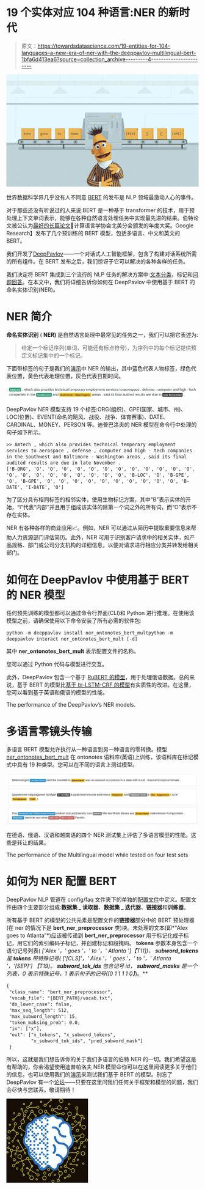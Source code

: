 # 19 个实体对应 104 种语言:NER 的新时代

> 原文：<https://towardsdatascience.com/19-entities-for-104-languages-a-new-era-of-ner-with-the-deeppavlov-multilingual-bert-1bfa6d413ea6?source=collection_archive---------4----------------------->

![](img/e6a2e8063876dccd24f808ad4b91ab3c.png)

世界数据科学界几乎没有人不同意 [BERT](https://arxiv.org/abs/1810.04805) 的发布是 NLP 领域最激动人心的事件。

对于那些还没有听说过的人来说:BERT 是一种基于 transformer 的技术，用于预处理上下文单词表示，能够在各种自然语言处理任务中实现最先进的结果。伯特论文被公认为[最好的长篇论文](https://syncedreview.com/2019/04/11/naacl-2019-google-bert-wins-best-long-paper/)👏计算语言学协会北美分会颁发的年度大奖。Google Research】发布了几个预训练的 BERT 模型，包括多语言、中文和英文的 BERT。

我们开发了[DeepPavlov](https://deeppavlov.ai/?utm_source=medium&utm_medium=article&utm_campaign=bert)——一个对话式人工智能框架，包含了构建对话系统所需的所有组件。在 BERT 发布之后，我们惊讶于它可以解决的各种各样的任务。

我们决定将 BERT 集成到三个流行的 NLP 任务的解决方案中:[文本分类](/the-bert-based-text-classification-models-of-deeppavlov-a85892f14d61)，标记和[问题回答](https://medium.com/towards-data-science/bert-based-cross-lingual-question-answering-with-deeppavlov-704242c2ac6f)。在本文中，我们将详细告诉你如何在 DeepPavlov 中使用基于 BERT 的命名实体识别(NER)。

# NER 简介

**命名实体识别** ( **NER)** 是自然语言处理中最常见的任务之一，我们可以把它表述为:

> 给定一个标记序列(单词，可能还有标点符号)，为序列中的每个标记提供预定义标记集中的一个标记。

下面带标签的句子是我们的[演示](https://demo.ipavlov.ai/)中 NER 的输出，其中蓝色代表人物标签，绿色代表位置，黄色代表地理位置，灰色代表日期时间。

![](img/03eec058d4e0e379c2a3604e79705b8d.png)

DeepPavlov NER 模型支持 19 个标签:ORG(组织)、GPE(国家、城市、州)、LOC(位置)、EVENT(命名的飓风、战役、战争、体育赛事)、DATE、CARDINAL、MONEY、PERSON 等。迪普巴洛夫的 NER 模型在命令行中处理的句子如下所示。

```
>> Amtech , which also provides technical temporary employment services to aerospace , defense , computer and high - tech companies in the Southwest and Baltimore - Washington areas , said its final audited results are due in late November .
['B-ORG', 'O', 'O', 'O', 'O', 'O', 'O', 'O', 'O', 'O', 'O', 'O', 'O', 'O', 'O', 'O', 'O', 'O', 'O', 'O', 'O', 'O', 'B-LOC', 'O', 'B-GPE', 'O', 'B-GPE', 'O', 'O', 'O', 'O', 'O', 'O', 'O', 'O', 'O', 'O', 'B-DATE', 'I-DATE', 'O']
```

为了区分具有相同标签的相邻实体，使用生物标记方案，其中“B”表示实体的开始，“I”代表“内部”并且用于组成该实体的除第一个词之外的所有词，而“O”表示不存在实体。

NER 有各种各样的商业应用📈。例如，NER 可以通过从简历中提取重要信息来帮助人力资源部门评估简历。此外，NER 可用于识别客户请求中的相关实体，如产品规格、部门或公司分支机构的详细信息，以便对请求进行相应分类并转发给相关部门。

# 如何在 DeepPavlov 中使用基于 BERT 的 NER 模型

任何预先训练的模型都可以通过命令行界面(CLI)和 Python 进行推理。在使用该模型之前，请确保使用以下命令安装了所有必需的软件包:

```
python -m deeppavlov install ner_ontonotes_bert_multpython -m deeppavlov interact ner_ontonotes_bert_mult [-d]
```

其中 **ner_ontonotes_bert_mult** 表示配置文件的名称。

您可以通过 Python 代码与模型进行交互。

此外，DeepPavlov 包含一个基于 [RuBERT 的模型](https://github.com/deepmipt/DeepPavlov/blob/0.3.0/deeppavlov/configs/ner/ner_rus_bert.json)，用于处理俄语数据。总的来说，基于 BERT 的模型比[基于 bi-LSTM-CRF 的模型](https://arxiv.org/abs/1709.09686)有实质性的改进。在这里，您可以看到基于英语和俄语的模型的性能。

The performance of the DeepPavlov’s NER models.

# 多语言零镜头传输

多语言 BERT 模型允许执行从一种语言到另一种语言的零转换。模型 [ner_ontonotes_bert_mult](https://github.com/deepmipt/DeepPavlov/blob/0.3.1/deeppavlov/configs/ner/ner_ontonotes_bert_mult.json) 在 ontonotes 语料库(英语)上训练，该语料库在标记模式中具有 19 种类型。您可以在不同的语言上测试模型。

![](img/63de069edbe62c7709ebc1bed0890fab.png)

在德语、俄语、汉语和越南语的四个 NER 测试集上评估了多语言模型的性能。这些是转让的结果。

The performance of the Multilingual model while tested on four test sets

# 如何为 NER 配置 BERT

DeepPavlov NLP 管道在 config/faq 文件夹下的单独的[配置文件](https://medium.com/deeppavlov/simple-intent-recognition-and-question-answering-with-deeppavlov-c54ccf5339a9)中定义。配置文件由四个主要部分组成:**数据集 _ 读取器**、**数据集 _ 迭代器**、**链接器**和**训练器**。

所有基于 BERT 的模型的公共元素是配置文件的**链接器**部分中的 BERT 预处理器(在 ner 的情况下是 **bert_ner_preprocessor** 类)块。未处理的文本(即*“Alex goes to Atlanta”*)应该被传递到 **bert_ner_preprocessor** 用于标记化成子标记，用它们的索引编码子标记，并创建标记和段掩码。 **tokens** 参数本身包含一个语句记号列表( *['Alex '，' goes '，' to '，' Atlanta ']【T11])， **subword_tokens** 是 **tokens** 带特殊记号( *['[CLS]'，' Alex '，' goes '，' to '，' Atlanta '，'[SEP]'] 【T19)。 **subword_tok_ids** 包含记号 id， **subword_masks** 是一个列表，0 表示特殊记号，1 表示句子的记号(*[0 1 1 1 1 0】*)。**

```
{
 "class_name": "bert_ner_preprocessor",
 "vocab_file": "{BERT_PATH}/vocab.txt",
 "do_lower_case": false,
 "max_seq_length": 512,
 "max_subword_length": 15,
 "token_maksing_prob": 0.0,
 "in": ["x"],
 "out": ["x_tokens", "x_subword_tokens", 
         "x_subword_tok_ids", "pred_subword_mask"]
 }
```

所以，这就是我们想告诉你的关于我们多语言的伯特 NER 的一切。我们希望这是有帮助的，你会渴望使用迪普帕洛夫 NER 模型😃你可以在这里阅读更多关于他们的信息。也可以使用我们的[演示](http://demo.ipavlov.ai)来测试我们基于 BERT 的模型。别忘了 DeepPavlov 有一个[论坛](https://forum.ipavlov.ai/?utm_source=medium&utm_medium=article&utm_campaign=bert)——只要在这里问我们任何关于框架和模型的问题，我们会尽快与您联系。敬请期待！

![](img/0d9d8da999a9ce115062d6ad28e8fdc7.png)